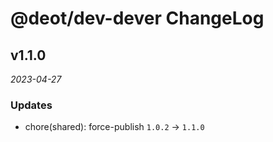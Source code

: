 # @deot/dev-dever ChangeLog

## v1.1.0

_2023-04-27_

### Updates

- chore(shared): force-publish `1.0.2` -> `1.1.0`
